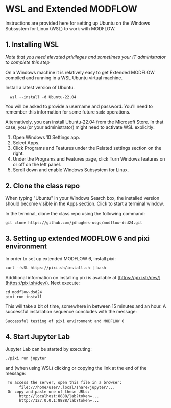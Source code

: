 # WSL and Extended MODFLOW

Instructions are provided here for setting up Ubuntu on the Windows Subsystem for Linux (WSL) to work with MODFLOW.

## 1. Installing WSL
_Note that you need elevated privileges and sometimes your IT administrator to complete this step_

On a Windows machine it is relatively easy to get Extended MODFLOW compiled and running in a WSL Ubuntu virtual machine.

Install a latest version of Ubuntu.
```
  wsl --install -d Ubuntu-22.04
```

You will be asked to provide a username and password. You'll need to remember this information for some future `sudo` operations. 

Alternatively, you can install Ubuntu-22.04 from the Microsoft Store. In that case, you (or your administrator) might need to activate WSL explicitly:

1.	Open Windows 10 Settings app.
2.	Select Apps.
3.	Click Programs and Features under the Related settings section on the right.
4.	Under the Programs and Features page, click Turn Windows features on or off on the left panel.
5.	Scroll down and enable Windows Subsystem for Linux.


## 2. Clone the class repo

When typing "Ubuntu" in your Windows Search box, the installed version should become visible in the Apps section. Click to start a terminal window.

In the terminal, clone the class repo using the following command:

```
git clone https://github.com/jdhughes-usgs/modflow-dsd24.git
```

## 3. Setting up extended MODFLOW 6 and pixi environment

In order to set up extended MODFLOW 6, install pixi:

```
curl -fsSL https://pixi.sh/install.sh | bash
```

Additional information on installing pixi is available at [https://pixi.sh/dev/](https://pixi.sh/dev/). Next execute:

```
cd modflow-dsd24
pixi run install
```

This will take a bit of time, somewhere in between 15 minutes and an hour. A successful installation sequence concludes with the message:

```
Successful testing of pixi environment and MODFLOW 6
```

## 4. Start Jupyter Lab

Jupyter Lab can be started by executing:

```
./pixi run jupyter
```
and (when using WSL) clicking or copying the link at the end of the message:

```
 To access the server, open this file in a browser:
      file:///home/user/.local/share/jupyter/...
 Or copy and paste one of these URLs:
      http://localhost:8888/lab?token=...
      http://127.0.0.1:8888/lab?token=...
```
